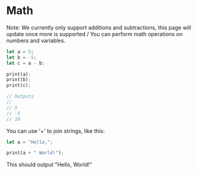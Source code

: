 # Math
Note: We currently only support additions and subtractions, this page will update once more is supported /
You can perform math operations on numbers and variables.

```rust
let a = 5;
let b = -5;
let c = a - b;

print(a);
print(b);
print(c);

// Outputs
//
// 5
// -5
// 10
```

You can use '+' to join strings, like this:
```rust
let a = "Hello,";

print(a + " World!");
```

This should output "Hello, World!"